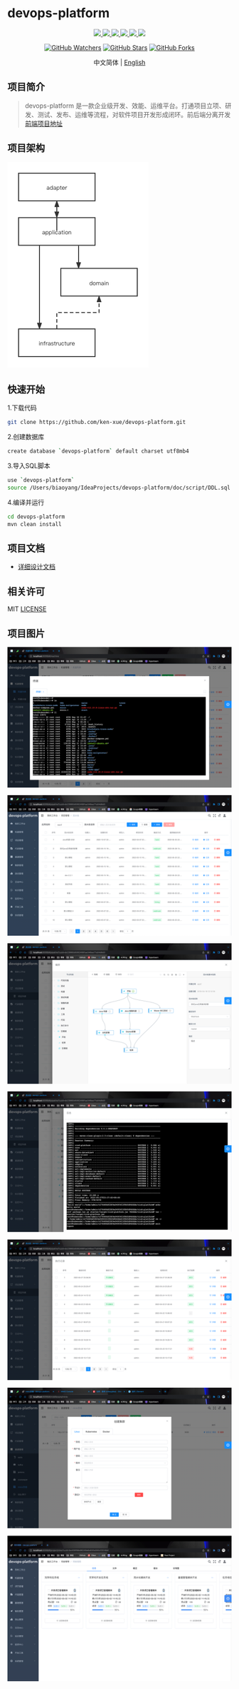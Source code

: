 # devops-platform

<p align="center">
  <a href="https://github.com/ken-xue/devops-platform/blob/master/LICENSE">
    <img src="https://img.shields.io/static/v1?label=license&message=MIT&color=green">
  </a>
  <a href="https://github.com/ken-xue/devops-platform/blob/master/LICENSE">
    <img src="https://img.shields.io/static/v1?label=JDK&message=1.8&color=red">
  </a>
  <a href="https://kubernetes.io">
    <img src="https://img.shields.io/static/v1?label=kubernetes&message=1.2x&color=blue">
  </a>
  <a href="https://github.com/ken-xue/devops-platform/blob/master/LICENSE">
    <img src="https://img.shields.io/static/v1?label=Jsch&message=0.1.55&color=red">
  </a>  
  <a href="https://github.com/ken-xue/devops-platform/blob/master/LICENSE">
    <img src="https://img.shields.io/static/v1?label=mybatis-plus&message=3.4&color=blue">
  </a>
  <a href="https://github.com/ken-xue/devops-platform/blob/master/LICENSE">
    <img src="https://img.shields.io/static/v1?label=minio&message=8.3.3&color=red">
  </a>  
</p>

<p align="center">
<a title="GitHub Watchers" target="_blank" href="https://github.com/ken-xue/devops-platform/watchers"><img alt="GitHub Watchers" src="https://img.shields.io/github/watchers/ken-xue/devops-platform.svg?label=Watchers&style=social"></a>  
  <a title="GitHub Stars" target="_blank" href="https://github.com/ken-xue/devops-platform/stargazers"><img alt="GitHub Stars" src="https://img.shields.io/github/stars/ken-xue/devops-platform.svg?label=Stars&style=social"></a>  
  <a title="GitHub Forks" target="_blank" href="https://github.com/ken-xue/devops-platform/network/members"><img alt="GitHub Forks" src="https://img.shields.io/github/forks/ken-xue/devops-platform.svg?label=Forks&style=social"></a>
</p>

<p align="center"> 中文简体  |  <a title="Englist" href="README_en.md"> English</a></p>



## 项目简介

> devops-platform 是一款企业级开发、效能、运维平台。打通项目立项、研发、测试、发布、运维等流程，对软件项目开发形成闭环。前后端分离开发[前端项目地址](https://github.com/ken-xue/devops-platform-vue)

## 项目架构

![image.png](doc/image/ddd-layer.png)

## 快速开始

1.下载代码
```bash
git clone https://github.com/ken-xue/devops-platform.git
```
2.创建数据库
```bash
create database `devops-platform` default charset utf8mb4
```
3.导入SQL脚本
```bash
use `devops-platform`
source /Users/biaoyang/IdeaProjects/devops-platform/doc/script/DDL.sql
```
4.编译并运行
```bash
cd devops-platform
mvn clean install
```

## 项目文档

- [详细设计文档](https://www.yuque.com/docs/share/2a5531ff-f74d-48a5-922a-226c52abd755)

## 相关许可

MIT [LICENSE](./LICENSE)

## 项目图片

![img.png](doc/image/machine-img.png)

![img.png](doc/image/pipeline-list.png)

![img.png](doc/image/pipeline-img.png)

![img.png](doc/image/pipeline-node-logger.png)

![img.png](doc/image/pipeline-logger.png)

![img.png](doc/image/minio-create.png)

![img.png](doc/image/project-task.png)